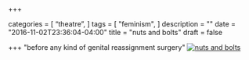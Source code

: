 +++

categories = [
  “theatre”,
]
tags = [
  "feminism",
]
description = ""
date = "2016-11-02T23:36:04-04:00"
title = "nuts and bolts"
draft = false

+++
"before any kind of genital reassignment surgery"
[![nuts and bolts ](/img/www-girl.jpg)](/pdf/nuts.pdf)